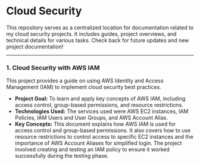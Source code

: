 # Cloud Security

This repository serves as a centralized location for documentation related to my cloud security projects. It includes guides, project overviews, and technical details for various tasks. Check back for future updates and new project documentation!

---

### **1. Cloud Security with AWS IAM**

This project provides a guide on using AWS Identity and Access Management (IAM) to implement cloud security best practices.

* **Project Goal:** To learn and apply key concepts of AWS IAM, including access control, group-based permissions, and resource restrictions.
* **Technologies Used:** The services used were AWS EC2 instances, IAM Policies, IAM Users and User Groups, and AWS Account Alias.
* **Key Concepts:** This document explains how AWS IAM is used for access control and group-based permissions. It also covers how to use resource restrictions to control access to specific EC2 instances and the importance of AWS Account Aliases for simplified login. The project involved creating and testing an IAM policy to ensure it worked successfully during the testing phase.
